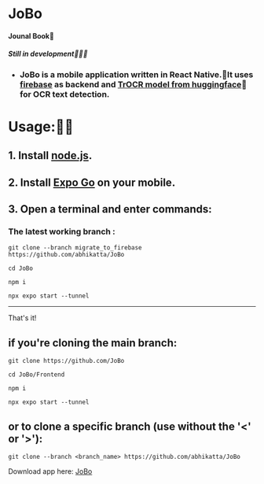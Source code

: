 # JoBo

#### Jounal Book📖

##### Still in development🧑🏻‍💻

- ### JoBo is a mobile application written in React Native.📱It uses [firebase](https://firebase.google.com/) as backend and [TrOCR model from huggingface](huggingface.co/microsoft/trocr-large-handwritten)🤗 for OCR text detection.

# Usage:🧑‍💻

## 1. Install [node.js](https://nodejs.org/en/download).
## 2. Install [Expo Go](https://expo.dev/client) on your mobile.
## 3. Open a terminal and enter commands:

###  The latest working branch :

```
git clone --branch migrate_to_firebase https://github.com/abhikatta/JoBo
```

```
cd JoBo
```

```
npm i
```

```
npx expo start --tunnel
```
---
That's it!
## if you're cloning the main branch:

```
git clone https://github.com/JoBo
```

```
cd JoBo/Frontend
```

```
npm i
```

```
npx expo start --tunnel

```

## or to clone a specific branch (use without the '<' or '>'):

```
git clone --branch <branch_name> https://github.com/abhikatta/JoBo
```
Download app here: <a href='https://expo.dev/artifacts/eas/3h9MQnFWfq6Ep4zR3HWv64.apk'>JoBo</a>

